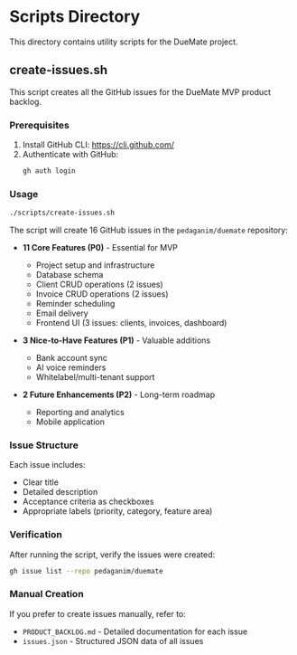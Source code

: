 # Scripts Directory

This directory contains utility scripts for the DueMate project.

## create-issues.sh

This script creates all the GitHub issues for the DueMate MVP product backlog.

### Prerequisites

1. Install GitHub CLI: https://cli.github.com/
2. Authenticate with GitHub:
   ```bash
   gh auth login
   ```

### Usage

```bash
./scripts/create-issues.sh
```

The script will create 16 GitHub issues in the `pedaganim/duemate` repository:

- **11 Core Features (P0)** - Essential for MVP
  - Project setup and infrastructure
  - Database schema
  - Client CRUD operations (2 issues)
  - Invoice CRUD operations (2 issues)
  - Reminder scheduling
  - Email delivery
  - Frontend UI (3 issues: clients, invoices, dashboard)

- **3 Nice-to-Have Features (P1)** - Valuable additions
  - Bank account sync
  - AI voice reminders
  - Whitelabel/multi-tenant support

- **2 Future Enhancements (P2)** - Long-term roadmap
  - Reporting and analytics
  - Mobile application

### Issue Structure

Each issue includes:
- Clear title
- Detailed description
- Acceptance criteria as checkboxes
- Appropriate labels (priority, category, feature area)

### Verification

After running the script, verify the issues were created:

```bash
gh issue list --repo pedaganim/duemate
```

### Manual Creation

If you prefer to create issues manually, refer to:
- `PRODUCT_BACKLOG.md` - Detailed documentation for each issue
- `issues.json` - Structured JSON data of all issues
